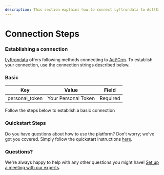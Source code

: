 ```yaml
---
description: This section explains how to connect Lyftrondata to Act!Crm.
---
```


# Connection Steps

### Establishing a connection

[Lyftrondata](https://www.lyftrondata.com) offers following methods connecting to [Act!Crm](None/). To establish your connection, use the connection strings described below.

### Basic

| Key             | Value               | Field    |
| --------------- | ------------------- | -------- |
| personal\_token | Your Personal Token | Required |

Follow the steps below to establish a basic connection

### Quickstart Steps

Do you have questions about how to use the platform? Don't worry; we've got you covered. Simply follow the quickstart instructions [here](./).

### Questions? <a href="#questions" id="questions"></a>

We're always happy to help with any other questions you might have! [Set up a meeting with our experts](https://www.lyftrondata.com/book-a-meeting/).
